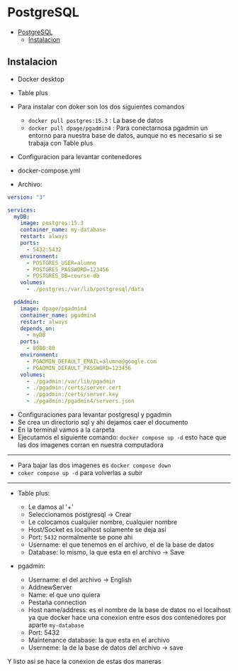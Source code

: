 # PostgreSQL

- [PostgreSQL](#postgresql)
  - [Instalacion](#instalacion)

## Instalacion

- Docker desktop
- Table plus

- Para instalar con doker son los dos siguientes comandos

  - `docker pull postgres:15.3` : La base de datos
  - `docker pull dpage/pgadmin4` : Para conectarnosa pgadmin un entorno para nuestra base de datos, aunque no es necesario si se trabaja con Table plus

- Configuracion para levantar contenedores
- docker-compose.yml
- Archivo:

```yml
version: "3"

services:
  myDB:
    image: postgres:15.3
    container_name: my-database
    restart: always
    ports:
      - 5432:5432
    environment:
      - POSTGRES_USER=alumno
      - POSTGRES_PASSWORD=123456
      - POSTGRES_DB=course-db
    volumes:
      - ./postgres:/var/lib/postgresql/data

  pdAdmin:
    image: dpage/pgadmin4
    container_name: pgadmin4
    restart: always
    depends_on:
      - myDB
    ports:
      - 8080:80
    environment:
      - PGADMIN_DEFAULT_EMAIL=alumno@google.com
      - PGADMIN_DEFAULT_PASSWORD=123456
    volumes:
      - ./pgadmin:/var/lib/pgadmin
      - ./pgadmin:/certs/server.cert
      - ./pgadmin:/certs/server.key
      - ./pgadmin:/pgadmin4/servers.json
```

- Configuraciones para levantar postgresql y pgadmin
- Se crea un directorio sql y ahi dejamos caer el documento
- En la terminal vamos a la carpeta
- Ejecutamos el siguiente comando: `docker compose up -d` esto hace que las dos imagenes corran en nuestra computadora

---

- Para bajar las dos imagenes es `docker compose down`
- `coker compose up -d` para volverlas a subir

---

- Table plus:

  - Le damos al '+'
  - Seleccionamos postgresql -> Crear
  - Le colocamos cualquier nombre, cualquier nombre
  - Host/Socket es localhost solamente se deja asi
  - Port: `5432` normalmente se pone ahi
  - Username: el que tenemos en el archivo, el de la base de datos
  - Database: lo mismo, la que esta en el archivo -> Save

- pgadmin:
  - Username: el del archivo -> English
  - AddnewServer
  - Name: el que uno quiera
  - Pestaña connection
  - Host name/address: es el nombre de la base de datos no el localhost ya que docker hace una conexion entre esos dos contenedores por aparte `my-database`
  - Port: 5432
  - Maintenance database: la que esta en el archivo
  - Userneme: la de la base de datos del archivo -> save

Y listo asi se hace la conexion de estas dos maneras
